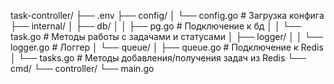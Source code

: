 task-controller/
├── .env
├── config/
│   └── config.go                  # Загрузка конфига
├── internal/
│   ├── db/
│   │   ├── pg.go                 # Подключение к бд
│   │   └── task.go               # Методы работы с задачами и статусами
│   ├── logger/
│   │   └── logger.go             # Логгер
│   └── queue/
│       ├── queue.go              # Подключение к Redis 
│       └── tasks.go              # Методы добавления/получения задач из Redis
└── cmd/
    └── controller/
        └── main.go               